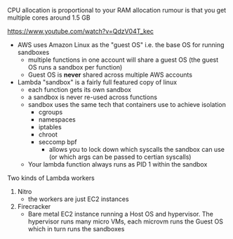 

CPU allocation is proportional to your RAM allocation
    rumour is that you get multiple cores around 1.5 GB



https://www.youtube.com/watch?v=QdzV04T_kec

* AWS uses Amazon Linux as the "guest OS" i.e. the base OS for running sandboxes
    * multiple functions in one account will share a guest OS (the guest OS runs a sandbox per function)
    * Guest OS is **never** shared across multiple AWS accounts
* Lambda "sandbox" is a fairly full featured copy of linux
    * each function gets its own sandbox
    * a sandbox is never re-used across functions
    * sandbox uses the same tech that containers use to achieve isolation
        * cgroups
        * namespaces
        * iptables
        * chroot
        * seccomp bpf
            * allows you to lock down which syscalls the sandbox can use (or which args can be passed to certian syscalls)
    * Your lambda function always runs as PID 1 within the sandbox

Two kinds of Lambda workers

1. Nitro
    * the workers are just EC2 instances
1. Firecracker
    * Bare metal EC2 instance running a Host OS and hypervisor. The hypervisor runs many micro VMs, each microvm runs the Guest OS which in turn runs the sandboxes

